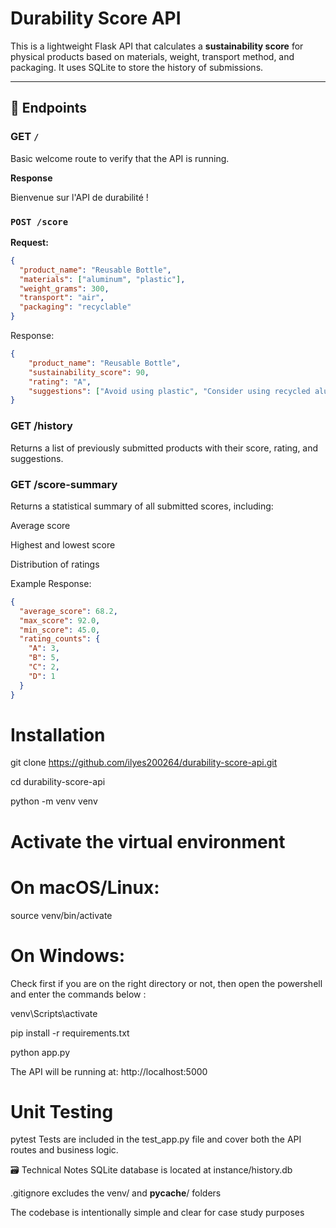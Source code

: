 # Durability Score API

This is a lightweight Flask API that calculates a **sustainability score** for physical products based on materials, weight, transport method, and packaging. It uses SQLite to store the history of submissions.

---

## 🔧 Endpoints

### GET `/`
Basic welcome route to verify that the API is running.

**Response**

Bienvenue sur l'API de durabilité !

### `POST /score`

**Request:**
```json
{
  "product_name": "Reusable Bottle", 
  "materials": ["aluminum", "plastic"],
  "weight_grams": 300,
  "transport": "air",
  "packaging": "recyclable"
}
```
Response:
```json
{
    "product_name": "Reusable Bottle",
    "sustainability_score": 90,
    "rating": "A",
    "suggestions": ["Avoid using plastic", "Consider using recycled aluminum", "Avoid air transport"]
}
```
### GET /history
Returns a list of previously submitted products with their score, rating, and suggestions.

### GET /score-summary
Returns a statistical summary of all submitted scores, including:

Average score

Highest and lowest score

Distribution of ratings

Example Response:
```json
{
  "average_score": 68.2,
  "max_score": 92.0,
  "min_score": 45.0,
  "rating_counts": {
    "A": 3,
    "B": 5,
    "C": 2,
    "D": 1
  }
}
```
# Installation

git clone https://github.com/ilyes200264/durability-score-api.git

cd durability-score-api

python -m venv venv

# Activate the virtual environment

# On macOS/Linux:

source venv/bin/activate

# On Windows:
Check first if you are on the right directory or not, then open the powershell and enter the commands below :

venv\Scripts\activate

pip install -r requirements.txt

python app.py

The API will be running at: http://localhost:5000

# Unit Testing

pytest
Tests are included in the test_app.py file and cover both the API routes and business logic.

🗃️ Technical Notes
SQLite database is located at instance/history.db

.gitignore excludes the venv/ and __pycache__/ folders

The codebase is intentionally simple and clear for case study purposes
